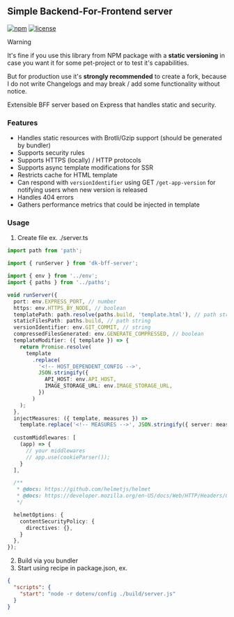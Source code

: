 ## Simple Backend-For-Frontend server

[![npm](https://img.shields.io/npm/v/dk-bff-server)](https://www.npmjs.com/package/dk-bff-server)
[![license](https://img.shields.io/npm/l/dk-bff-server)](https://github.com/dkazakov8/dk-framework/blob/master/packages/bff-server/LICENSE)

> [!WARNING]  
> It's fine if you use this library from NPM package with a **static versioning** in case you
> want it for some pet-project or to test it's capabilities.
>
> But for production use it's **strongly recommended** to create a fork, because I do not write
> Changelogs and may break / add some functionality without notice.

Extensible BFF server based on Express that handles static and security.

### Features

- Handles static resources with Brotli/Gzip support (should be generated by bundler)
- Supports security rules
- Supports HTTPS (locally) / HTTP protocols
- Supports async template modifications for SSR
- Restricts cache for HTML template
- Can respond with `versionIdentifier` using GET `/get-app-version` for notifying users when new
version is released
- Handles 404 errors
- Gathers performance metrics that could be injected in template

### Usage

1. Create file ex. ./server.ts

```typescript
import path from 'path';

import { runServer } from 'dk-bff-server';

import { env } from '../env';
import { paths } from '../paths';

void runServer({
  port: env.EXPRESS_PORT, // number
  https: env.HTTPS_BY_NODE, // boolean
  templatePath: path.resolve(paths.build, 'template.html'), // path string
  staticFilesPath: paths.build, // path string
  versionIdentifier: env.GIT_COMMIT, // string
  compressedFilesGenerated: env.GENERATE_COMPRESSED, // boolean
  templateModifier: ({ template }) => {
    return Promise.resolve(
      template
        .replace(
          '<!-- HOST_DEPENDENT_CONFIG -->',
          JSON.stringify({
            API_HOST: env.API_HOST,
            IMAGE_STORAGE_URL: env.IMAGE_STORAGE_URL,
          })
        )
    );
  },
  injectMeasures: ({ template, measures }) =>
    template.replace('<!-- MEASURES -->', JSON.stringify({ server: measures }, null, 2)),
  
  customMiddlewares: [
    (app) => {
      // your middlewares
      // app.use(cookieParser());
    }
  ],

  /**
   * @docs: https://github.com/helmetjs/helmet
   * @docs: https://developer.mozilla.org/en-US/docs/Web/HTTP/Headers/Content-Security-Policy
   */

  helmetOptions: {
    contentSecurityPolicy: {
      directives: {},
    }
  },
});
```

2. Build via you bundler
3. Start using recipe in package.json, ex.

```json
{
  "scripts": {
    "start": "node -r dotenv/config ./build/server.js"
  }
}
```